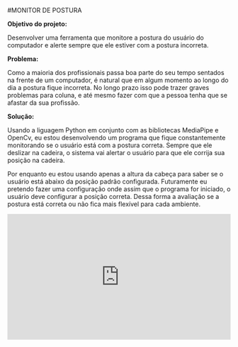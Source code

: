 #MONITOR DE POSTURA

**Objetivo do projeto:**

Desenvolver uma ferramenta que monitore a postura do usuário do computador e alerte sempre
que ele estiver com a postura incorreta.

**Problema:**

Como a maioria dos profissionais passa boa parte do seu tempo sentados na frente de um computador,
é natural que em algum momento ao longo do dia a postura fique incorreta. No longo prazo isso pode 
trazer graves problemas para coluna, e até mesmo fazer com que a pessoa tenha que se 
afastar da sua profissão.

**Solução:**
<p>Usando a liguagem Python em conjunto com as bibliotecas MediaPipe e OpenCv, eu estou desenvolvendo 
um programa que fique constantemente monitorando se o usuário está com a postura correta. Sempre
que ele deslizar na cadeira, o sistema vai alertar o usuário para que ele corrija sua posição na cadeira.</p>

<p>
Por enquanto eu estou usando apenas a altura da cabeça para saber se o usuário está abaixo da posição padrão configurada. 
Futuramente eu pretendo fazer uma configuração onde assim que o programa for iniciado, o usuário deve configurar a posição correta.
Dessa forma a avaliação se a postura está correta ou não fica mais flexível para cada ambiente. 
</p>

<div style="padding:56.25% 0 0 0;position:relative;"><iframe src="https://player.vimeo.com/video/697116903?h=3f55276c79&amp;badge=0&amp;autopause=0&amp;player_id=0&amp;app_id=58479" frameborder="0" allow="autoplay; fullscreen; picture-in-picture" allowfullscreen style="position:absolute;top:0;left:0;width:100%;height:100%;" title="Demonstra&amp;ccedil;&amp;atilde;o monitor de postura _1.0"></iframe></div><script src="https://player.vimeo.com/api/player.js"></script>